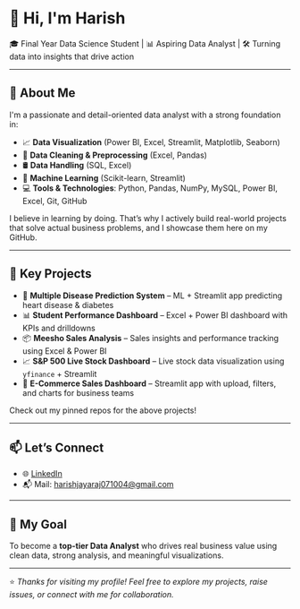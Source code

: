 # 👋 Hi, I'm Harish 

🎓 Final Year Data Science Student | 📊 Aspiring Data Analyst | 🛠️ Turning data into insights that drive action

---

## 🚀 About Me

I'm a passionate and detail-oriented data analyst with a strong foundation in:
- 📈 **Data Visualization** (Power BI, Excel, Streamlit, Matplotlib, Seaborn)
- 🧹 **Data Cleaning & Preprocessing** (Excel, Pandas)
- 🛢️ **Data Handling** (SQL, Excel)
- 🤖 **Machine Learning** (Scikit-learn, Streamlit)
- 💻 **Tools & Technologies**: Python, Pandas, NumPy, MySQL, Power BI, Excel, Git, GitHub

I believe in learning by doing. That’s why I actively build real-world projects that solve actual business problems, and I showcase them here on my GitHub.

---

## 📌 Key Projects

- 🔬 **Multiple Disease Prediction System** – ML + Streamlit app predicting heart disease & diabetes
- 📊 **Student Performance Dashboard** – Excel + Power BI dashboard with KPIs and drilldowns
- 📦 **Meesho Sales Analysis** – Sales insights and performance tracking using Excel & Power BI
- 📈 **S&P 500 Live Stock Dashboard** – Live stock data visualization using `yfinance` + Streamlit
- 🛒 **E-Commerce Sales Dashboard** – Streamlit app with upload, filters, and charts for business teams

Check out my pinned repos for the above projects!

---

## 📫 Let’s Connect

- 🌐 [LinkedIn](https://www.linkedin.com/in/harish-j-056022277/)  
- 📬 Mail: harishjayaraj071004@gmail.com  
---

## 🎯 My Goal

To become a **top-tier Data Analyst** who drives real business value using clean data, strong analysis, and meaningful visualizations.

---

⭐ *Thanks for visiting my profile! Feel free to explore my projects, raise issues, or connect with me for collaboration.*

